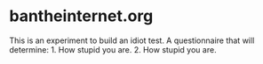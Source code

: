 # bantheinternet.org
This is an experiment to build an idiot test. A questionnaire that will determine: 1. How stupid you are. 2. How stupid you are.

